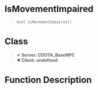 # IsMovementImpaired
> `bool IsMovementImpaired()`
# Class
> __✔ Server: CDOTA_BaseNPC__  
> __✖ Client: undefined__  
# Function Description

